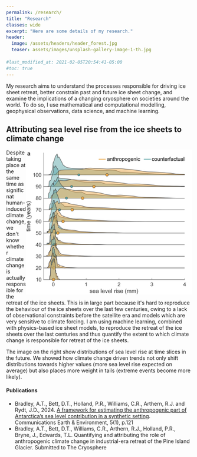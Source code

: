 ```yaml
---
permalink: /research/
title: "Research"
classes: wide
excerpt: "Here are some details of my research."
header:
  image: /assets/headers/header_forest.jpg
  teaser: assets/images/unsplash-gallery-image-1-th.jpg

#last_modified_at: 2021-02-05T20:54:41-05:00
#toc: true
---
```


My research aims to understand the processes responsible for driving ice sheet retreat, better constrain past and future ice sheet change, and examine the implications of a changing cryosphere on societies around the world. To do so, I use mathematical and computational modelling, geophysical observations, data science, and machine learning. 

## Attributing sea level rise from the ice sheets to climate change  
<img align = "right" src="../assets/research-figures/distributions.png" alt="" title="" width="450" />

Despite taking place at the same time as significnat human-induced climate change, we don't know whether climate change is actually responsible for the retreat of the ice sheets. This is in large part because it's hard to reproduce the behaviour of the ice sheets over the last few centuries, owing to a lack of observational constraints before the satellite era and models which are very sensitive to climate forcing. I am using machine learning, combined with physics-based ice sheet models, to reproduce the retreat of the ice sheets over the last centuries and thus quantify the extent to which climate change is responsible for retreat of the ice sheets. 

The image on the right show distributions of sea level rise at time slices in the future. We showed how climate change driven trends not only shift distributions towards higher values (more sea level rise expected on average) but also places more weight in tails (extreme events become more likely).


#### Publications
* Bradley, A.T., Bett, D.T., Holland, P.R., Williams, C.R., Arthern, R.J. and Rydt, J.D., 2024. [A framework for estimating the anthropogenic part of Antarctica’s sea level contribution in a synthetic setting](https://www.nature.com/articles/s43247-024-01287-w). Communications Earth & Environment, 5(1), p.121  
* Bradley, A.T., Bett, D.T., Williams, C.R., Arthern, R.J., Holland, P.R., Bryne, J., Edwards, T.L. Quantifying and attributing the role of anthropogenic climate change in industrial-era retreat of the Pine Island Glacier. Submitted to The Cryosphere

